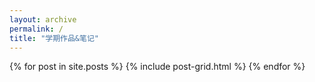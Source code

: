```yaml
---
layout: archive
permalink: /
title: "学期作品&笔记"
---
```


<div class="tiles">
{% for post in site.posts %}
	{% include post-grid.html %}
{% endfor %}
</div><!-- /.tiles -->
